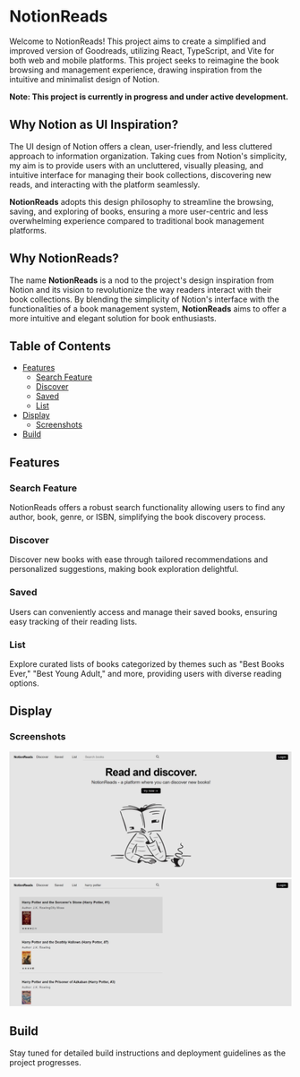 # NotionReads

Welcome to NotionReads! This project aims to create a simplified and improved version of Goodreads, utilizing React, TypeScript, and Vite for both web and mobile platforms. This project seeks to reimagine the book browsing and management experience, drawing inspiration from the intuitive and minimalist design of Notion.

**Note: This project is currently in progress and under active development.**

## Why Notion as UI Inspiration?

The UI design of Notion offers a clean, user-friendly, and less cluttered approach to information organization. Taking cues from Notion's simplicity, my aim is to provide users with an uncluttered, visually pleasing, and intuitive interface for managing their book collections, discovering new reads, and interacting with the platform seamlessly.

**NotionReads** adopts this design philosophy to streamline the browsing, saving, and exploring of books, ensuring a more user-centric and less overwhelming experience compared to traditional book management platforms.

## Why NotionReads?

The name **NotionReads** is a nod to the project's design inspiration from Notion and its vision to revolutionize the way readers interact with their book collections. By blending the simplicity of Notion's interface with the functionalities of a book management system, **NotionReads** aims to offer a more intuitive and elegant solution for book enthusiasts.

## Table of Contents

- [Features](#features)
  - [Search Feature](#search-feature)
  - [Discover](#discover)
  - [Saved](#saved)
  - [List](#list)
- [Display](#display)
  - [Screenshots](#screenshots)
- [Build](#build)

## Features

### Search Feature
NotionReads offers a robust search functionality allowing users to find any author, book, genre, or ISBN, simplifying the book discovery process.

### Discover
Discover new books with ease through tailored recommendations and personalized suggestions, making book exploration delightful.

### Saved
Users can conveniently access and manage their saved books, ensuring easy tracking of their reading lists.

### List
Explore curated lists of books categorized by themes such as "Best Books Ever," "Best Young Adult," and more, providing users with diverse reading options.

## Display

### Screenshots
![Screenshot 1](g2.jpg)
![Screenshot 2](g1.jpg)

## Build

Stay tuned for detailed build instructions and deployment guidelines as the project progresses.

